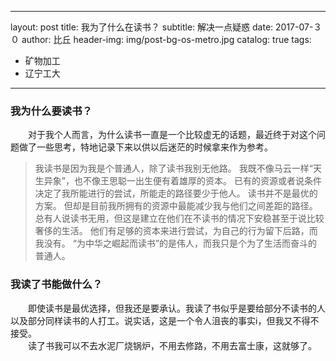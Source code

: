 ---
layout:     post
title:      我为了什么在读书？
subtitle:   解决一点疑惑
date:       2017-07-３０
author:     比丘
header-img: img/post-bg-os-metro.jpg
catalog: true
tags:
   - 矿物加工
   - 辽宁工大
----  
### 我为什么要读书？
　　对于我个人而言，为什么读书一直是一个比较虚无的话题，最近终于对这个问题做了一些思考，特地记录下来以供以后迷茫的时候拿来作为参考。  
>我读书是因为我是个普通人，除了读书我别无他路。
>我既不像马云一样“天生异象”，也不像王思聪一出生便有着雄厚的资本。
>已有的资源或者说条件决定了我所能进行的尝试，所能走的路径要少于他人。
>读书并不是最优的方案。
>但却是目前我所拥有的资源中最能减少我与他们之间差距的路径。
>总有人说读书无用，但这是建立在他们在不读书的情况下安稳甚至于说比较奢侈的生活。
>他们有足够的资本来进行尝试，为自己的行为留下后路，而我没有。
>“为中华之崛起而读书”的是伟人，而我只是个为了生活而奋斗的普通人。
  
### 我读了书能做什么？
　　即使读书是最优选择，但我还是要承认。我读了书似乎是要给部分不读书的人以及部分同样读书的人打工。说实话，这是一个令人沮丧的事实i，但我又不得不接受。  
　　读了书我可以不去水泥厂烧锅炉，不用去修路，不用去富士康，这就够了。
　　